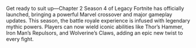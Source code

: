 Get ready to suit up—Chapter 2 Season 4 of Legacy Fortnite has officially launched, bringing a powerful Marvel crossover and major gameplay updates. This season, the battle royale experience is infused with legendary mythic powers. Players can now wield iconic abilities like Thor’s Hammer, Iron Man’s Repulsors, and Wolverine’s Claws, adding an epic new twist to every fight.
